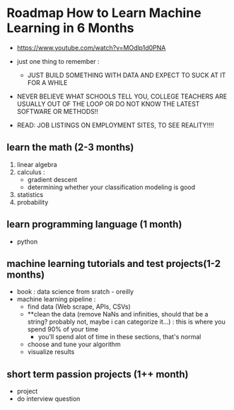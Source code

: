 # Roadmap How to Learn Machine Learning in 6 Months

- https://www.youtube.com/watch?v=MOdlp1d0PNA
- just one thing to remember :
    - JUST BUILD SOMETHING WITH DATA AND EXPECT TO SUCK AT IT FOR A WHILE

- NEVER BELIEVE WHAT SCHOOLS TELL YOU, COLLEGE TEACHERS ARE USUALLY OUT OF THE LOOP OR DO NOT KNOW THE LATEST SOFTWARE OR METHODS!!
- READ: JOB LISTINGS ON EMPLOYMENT SITES, TO SEE REALITY!!!!

## learn the math (2-3 months)
1. linear algebra
2. calculus :
    - gradient descent
    - determining whether your classification modeling is good
3. statistics
4. probability

## learn programming language (1 month)
- python

## machine learning tutorials and test projects(1-2 months)
- book : data science from sratch - oreilly
- machine learning pipeline :
    - find data (Web scrape, APIs, CSVs)
    - **clean the data (remove NaNs and infinities, should that be a string? probably not, maybe i can categorize it...) : this is where you spend 90% of your time
        - you'll spend alot of time in these sections, that's normal
    - choose and tune your algorithm
    - visualize results

## short term passion projects (1++ month)
- project
- do interview question

